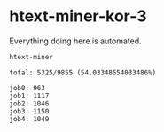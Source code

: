 # htext-miner-kor-3

Everything doing here is automated.

```
htext-miner

total: 5325/9855 (54.03348554033486%)

job0: 963
job1: 1117
job2: 1046
job3: 1150
job4: 1049
```